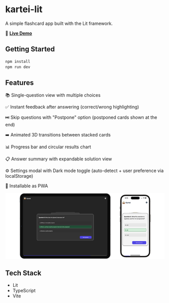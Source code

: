 # kartei-lit

A simple flashcard app built with the Lit framework.

🔗 **[Live Demo](https://kartei.shayan.studio/)**  

## Getting Started

```bash
npm install
npm run dev
```

## Features

📚 Single-question view with multiple choices

✅ Instant feedback after answering (correct/wrong highlighting)

⏭️ Skip questions with "Postpone" option (postponed cards shown at the end)

➡️ Animated 3D transitions between stacked cards

📊 Progress bar and circular results chart

📋 Answer summary with expandable solution view

⚙️ Settings modal with Dark mode toggle (auto-detect + user preference via localStorage)

📱 Installable as PWA

![App Screenshots](./screens.png)

## Tech Stack

- Lit
- TypeScript
- Vite
